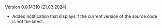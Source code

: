 Version 0.0.14310 (21.03.2024)

- Added notification that displays if the current version of the source code is not the latest.
